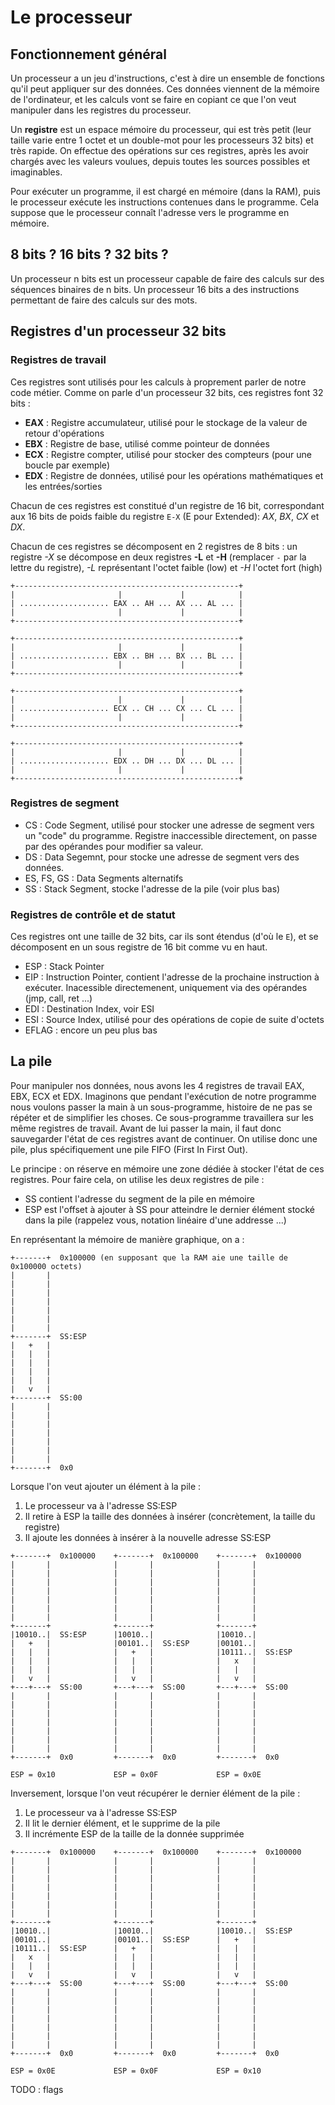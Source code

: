 # Le processeur

## Fonctionnement général

Un processeur a un jeu d'instructions, c'est à dire un ensemble de fonctions qu'il peut appliquer sur des données. Ces données viennent de la mémoire de l'ordinateur, et les calculs vont se faire en copiant ce que l'on veut manipuler dans les registres du processeur.

Un **registre** est un espace mémoire du processeur, qui est très petit (leur taille varie entre 1 octet et un double-mot pour les processeurs 32 bits) et très rapide. On effectue des opérations sur ces registres, après les avoir chargés avec les valeurs voulues, depuis toutes les sources possibles et imaginables.

Pour exécuter un programme, il est chargé en mémoire (dans la RAM), puis le processeur exécute les instructions contenues dans le programme. Cela suppose que le processeur connaît l'adresse vers le programme en mémoire.

## 8 bits ? 16 bits ? 32 bits ?

Un processeur n bits est un processeur capable de faire des calculs sur des séquences binaires de n bits. Un processeur 16 bits a des instructions permettant de faire des calculs sur des mots.

## Registres d'un processeur 32 bits

### Registres de travail

Ces registres sont utilisés pour les calculs à proprement parler de notre code métier. Comme on parle d'un processeur 32 bits, ces registres font 32 bits :

 - **EAX** : Registre accumulateur, utilisé pour le stockage de la valeur de retour d'opérations
 - **EBX** : Registre de base, utilisé comme pointeur de données
 - **ECX** : Registre compter, utilisé pour stocker des compteurs (pour une boucle par exemple)
 - **EDX** : Registre de données, utilisé pour les opérations mathématiques et les entrées/sorties

Chacun de ces registres est constitué d'un registre de 16 bit, correspondant aux 16 bits de poids faible du registre `E-X` (E pour Extended): *AX*, *BX*, *CX* et *DX*.

Chacun de ces registres se décomposent en 2 registres de 8 bits : un registre *-X* se décompose en deux registres **-L** et **-H** (remplacer `-` par la lettre du registre), *-L* représentant l'octet faible (low) et *-H* l'octet fort (high)

```
+--------------------------------------------------+
|                       |             |            |
| .................... EAX .. AH ... AX ... AL ... |
|                       |             |            |
+--------------------------------------------------+
                                                     
+--------------------------------------------------+
|                       |             |            |
| .................... EBX .. BH ... BX ... BL ... |
|                       |             |            |
+--------------------------------------------------+
                                                     
+--------------------------------------------------+
|                       |             |            |
| .................... ECX .. CH ... CX ... CL ... |
|                       |             |            |
+--------------------------------------------------+
                                                     
+--------------------------------------------------+
|                       |             |            |
| .................... EDX .. DH ... DX ... DL ... |
|                       |             |            |
+--------------------------------------------------+
```

### Registres de segment


 - CS : Code Segment, utilisé pour stocker une adresse de segment vers un "code" du programme. Registre inaccessible directement, on passe par des opérandes pour modifier sa valeur.
 - DS : Data Segemnt, pour stocke une adresse de segment vers des données.
 - ES, FS, GS : Data Segments alternatifs
 - SS : Stack Segment, stocke l'adresse de la pile (voir plus bas)

### Registres de contrôle et de statut

Ces registres ont une taille de 32 bits, car ils sont étendus (d'où le `E`), et se décomposent en un sous registre de 16 bit comme vu en haut.

 - ESP : Stack Pointer
 - EIP : Instruction Pointer, contient l'adresse de la prochaine instruction à exécuter. Inacessible directemenent, uniquement via des opérandes (jmp, call, ret ...)
 - EDI : Destination Index, voir ESI
 - ESI : Source Index, utilisé pour des opérations de copie de suite d'octets
 - EFLAG : encore un peu plus bas

## La pile

Pour manipuler nos données, nous avons les 4 registres de travail EAX, EBX, ECX et EDX. Imaginons que pendant l'exécution de notre programme nous voulons passer la main à un sous-programme, histoire de ne pas se répéter et de simplifier les choses. Ce sous-programme travaillera sur les même registres de travail. Avant de lui passer la main, il faut donc sauvegarder l'état de ces registres avant de continuer. On utilise donc une pile, plus spécifiquement une pile FIFO (First In First Out).

Le principe : on réserve en mémoire une zone dédiée à stocker l'état de ces registres. Pour faire cela, on utilise les deux registres de pile :

 - SS contient l'adresse du segment de la pile en mémoire
 - ESP est l'offset à ajouter à SS pour atteindre le dernier élément stocké dans la pile (rappelez vous, notation linéaire d'une addresse ...)

En représentant la mémoire de manière graphique, on a :

```
+-------+  0x100000 (en supposant que la RAM aie une taille de 0x100000 octets)
|       |          
|       |          
|       |          
|       |          
|       |          
|       |          
|       |          
+-------+  SS:ESP  
|   +   |          
|   |   |          
|   |   |          
|   |   |          
|   |   |          
|   v   |          
+-------+  SS:00   
|       |          
|       |          
|       |          
|       |          
|       |          
|       |          
|       |          
+-------+  0x0     
```

Lorsque l'on veut ajouter un élément à la pile :

 1. Le processeur va à l'adresse SS:ESP
 2. Il retire à ESP la taille des données à insérer (concrètement, la taille du registre)
 2. Il ajoute les données à insérer à la nouvelle adresse SS:ESP

```
+-------+  0x100000    +-------+  0x100000    +-------+  0x100000
|       |              |       |              |       |          
|       |              |       |              |       |          
|       |              |       |              |       |          
|       |              |       |              |       |          
|       |              |       |              |       |          
|       |              |       |              |       |          
|       |              |       |              |       |          
+-------+              +-------+              +-------+          
|10010..|  SS:ESP      |10010..|              |10010..|          
|   +   |              |00101..|  SS:ESP      |00101..|          
|   |   |              |   +   |              |10111..|  SS:ESP  
|   |   |              |   |   |              |   x   |          
|   |   |              |   |   |              |   |   |          
|   v   |              |   v   |              |   v   |          
+---+---+  SS:00       +---+---+  SS:00       +---+---+  SS:00   
|       |              |       |              |       |          
|       |              |       |              |       |          
|       |              |       |              |       |          
|       |              |       |              |       |          
|       |              |       |              |       |          
|       |              |       |              |       |          
|       |              |       |              |       |          
+-------+  0x0         +-------+  0x0         +-------+  0x0     
                                                                 
ESP = 0x10             ESP = 0x0F             ESP = 0x0E         
```

Inversement, lorsque l'on veut récupérer le dernier élément de la pile :

 1. Le processeur va à l'adresse SS:ESP
 2. Il lit le dernier élément, et le supprime de la pile
 3. Il incrémente ESP de la taille de la donnée supprimée

```
+-------+  0x100000    +-------+  0x100000    +-------+  0x100000
|       |              |       |              |       |          
|       |              |       |              |       |          
|       |              |       |              |       |          
|       |              |       |              |       |          
|       |              |       |              |       |          
|       |              |       |              |       |          
|       |              |       |              |       |          
+-------+              +-------+              +-------+          
|10010..|              |10010..|              |10010..|  SS:ESP  
|00101..|              |00101..|  SS:ESP      |   +   |          
|10111..|  SS:ESP      |   +   |              |   |   |          
|   x   |              |   |   |              |   |   |          
|   |   |              |   |   |              |   |   |          
|   v   |              |   v   |              |   v   |          
+---+---+  SS:00       +---+---+  SS:00       +---+---+  SS:00   
|       |              |       |              |       |          
|       |              |       |              |       |          
|       |              |       |              |       |          
|       |              |       |              |       |          
|       |              |       |              |       |          
|       |              |       |              |       |          
|       |              |       |              |       |          
+-------+  0x0         +-------+  0x0         +-------+  0x0     
                                                                 
ESP = 0x0E             ESP = 0x0F             ESP = 0x10         
```

TODO : flags